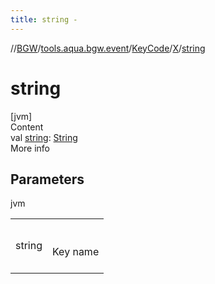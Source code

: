 ```yaml
---
title: string -
---
```

//[BGW](../../../../index.md)/[tools.aqua.bgw.event](../../index.md)/[KeyCode](../index.md)/[X](index.md)/[string](string.md)



# string  
[jvm]  
Content  
val [string](string.md): [String](https://kotlinlang.org/api/latest/jvm/stdlib/kotlin/-string/index.html)  
More info  


## Parameters  
  
jvm  
  
| | |
|---|---|
| <a name="tools.aqua.bgw.event/KeyCode.X/string/#/PointingToDeclaration/"></a>string| <a name="tools.aqua.bgw.event/KeyCode.X/string/#/PointingToDeclaration/"></a><br><br>Key name<br><br>|
  
  



